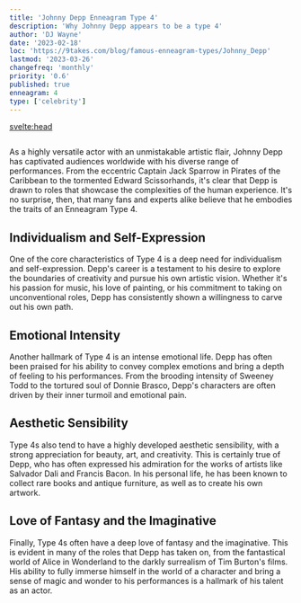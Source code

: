 ```yaml
---
title: 'Johnny Depp Enneagram Type 4'
description: 'Why Johnny Depp appears to be a type 4'
author: 'DJ Wayne'
date: '2023-02-18'
loc: 'https://9takes.com/blog/famous-enneagram-types/Johnny_Depp'
lastmod: '2023-03-26'
changefreq: 'monthly'
priority: '0.6'
published: true
enneagram: 4
type: ['celebrity']
---
```


<svelte:head>
  <meta property="og:image" content="https://9takes.com/types/4s/Johnny_Depp.webp" />
  <link rel="canonical" href="https://9takes.com/blog/famous-enneagram-types/Johnny_Depp">
</svelte:head>
<script>
	import  PopCard  from "../../lib/components/atoms/PopCard.svelte";
</script>
<div
	style="display: flex;
    justify-content: center;
	"
>
	<PopCard
		image={`/types/4s/${'Johnny_Depp'}.webp`}
		showIcon={false}
		text="Johnny Depp"
		subtext=""
	/>
</div>

As a highly versatile actor with an unmistakable artistic flair, Johnny Depp has captivated audiences worldwide with his diverse range of performances. From the eccentric Captain Jack Sparrow in Pirates of the Caribbean to the tormented Edward Scissorhands, it's clear that Depp is drawn to roles that showcase the complexities of the human experience. It's no surprise, then, that many fans and experts alike believe that he embodies the traits of an Enneagram Type 4.

## Individualism and Self-Expression

One of the core characteristics of Type 4 is a deep need for individualism and self-expression. Depp's career is a testament to his desire to explore the boundaries of creativity and pursue his own artistic vision. Whether it's his passion for music, his love of painting, or his commitment to taking on unconventional roles, Depp has consistently shown a willingness to carve out his own path.

## Emotional Intensity

Another hallmark of Type 4 is an intense emotional life. Depp has often been praised for his ability to convey complex emotions and bring a depth of feeling to his performances. From the brooding intensity of Sweeney Todd to the tortured soul of Donnie Brasco, Depp's characters are often driven by their inner turmoil and emotional pain.

## Aesthetic Sensibility

Type 4s also tend to have a highly developed aesthetic sensibility, with a strong appreciation for beauty, art, and creativity. This is certainly true of Depp, who has often expressed his admiration for the works of artists like Salvador Dali and Francis Bacon. In his personal life, he has been known to collect rare books and antique furniture, as well as to create his own artwork.

## Love of Fantasy and the Imaginative

Finally, Type 4s often have a deep love of fantasy and the imaginative. This is evident in many of the roles that Depp has taken on, from the fantastical world of Alice in Wonderland to the darkly surrealism of Tim Burton's films. His ability to fully immerse himself in the world of a character and bring a sense of magic and wonder to his performances is a hallmark of his talent as an actor.
